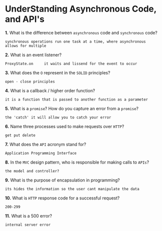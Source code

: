 # UnderStanding Asynchronous Code, and API's

**1.** What is the difference between `asynchronous` code and `synchronous` code?
<!-- enter you answer in the space below -->
```
synchronous operations run one task at a time, where asynchronous allows for multiple
```
**2.** What is an event listener?
<!-- enter you answer in the space below -->
```
ProxyState.on     it waits and lissend for the event to occur
```
**3.** What does the `O` represent in the `SOLID` principles?
<!-- enter you answer in the space below -->
```
open - close principles
```
**4.** What is a callback / higher order function?
<!-- enter you answer in the space below -->
```
it is a function that is passed to another function as a parameter 
```
**5.** What is a `promise`? How do you capture an error from a `promise`?
<!-- enter you answer in the space below -->
```
the 'catch' it will allow you to catch your error 
```
**6.** Name three processes used to make requests over `HTTP`?
<!-- enter you answer in the space below -->
```
get put delete
```
**7.** What does the `API` acronym stand for?
<!-- enter you answer in the space below -->
```
Application Programming Interface
```
**8.** In the `MVC` design pattern, who is responsible for making calls to `APIs`?
<!-- enter you answer in the space below -->
```
the model and controller?
```
**9.** What is the purpose of encapsulation in programming?
<!-- enter you answer in the space below -->
```
its hides the information so the user cant manipulate the data

```
**10.** What is `HTTP` response code for a successful request?
<!-- enter you answer in the space below -->
```
200-299
```
**11.** What is a 500 error?
<!-- enter you answer in the space below -->
```
internal server error
```